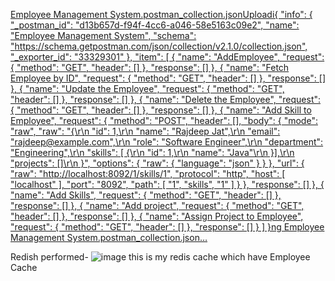 [Employee Management System.postman_collection.json](https://github.com/user-attachments/files/18758819/Employee.Management.System.postman_collection.json)[Uploadi{
	"info": {
		"_postman_id": "d13b657d-f94f-4cc6-a046-58e5163c09e2",
		"name": "Employee Management System",
		"schema": "https://schema.getpostman.com/json/collection/v2.1.0/collection.json",
		"_exporter_id": "33329301"
	},
	"item": [
		{
			"name": "AddEmployee",
			"request": {
				"method": "GET",
				"header": []
			},
			"response": []
		},
		{
			"name": "Fetch Employee by ID",
			"request": {
				"method": "GET",
				"header": []
			},
			"response": []
		},
		{
			"name": "Update the Employee",
			"request": {
				"method": "GET",
				"header": []
			},
			"response": []
		},
		{
			"name": "Delete the Employee",
			"request": {
				"method": "GET",
				"header": []
			},
			"response": []
		},
		{
			"name": "Add Skill to Employee",
			"request": {
				"method": "POST",
				"header": [],
				"body": {
					"mode": "raw",
					"raw": "{\r\n        \"id\": 1,\r\n        \"name\": \"Rajdeep Jat\",\r\n        \"email\": \"rajdeep@example.com\",\r\n        \"role\": \"Software Engineer\",\r\n        \"department\": \"Engineering\",\r\n        \"skills\": [ {\r\n      \"id\": 1,\r\n      \"name\": \"Java\"\r\n    }],\r\n        \"projects\": []\r\n    }",
					"options": {
						"raw": {
							"language": "json"
						}
					}
				},
				"url": {
					"raw": "http://localhost:8092/1/skills/1",
					"protocol": "http",
					"host": [
						"localhost"
					],
					"port": "8092",
					"path": [
						"1",
						"skills",
						"1"
					]
				}
			},
			"response": []
		},
		{
			"name": "Add Skills",
			"request": {
				"method": "GET",
				"header": []
			},
			"response": []
		},
		{
			"name": "Add project",
			"request": {
				"method": "GET",
				"header": []
			},
			"response": []
		},
		{
			"name": "Assign Project to Employee",
			"request": {
				"method": "GET",
				"header": []
			},
			"response": []
		}
	]
}ng Employee Management System.postman_collection.json…]()


Redish performed-
![image](https://github.com/user-attachments/assets/d743e411-7c3b-4033-8112-91afa84c835d)
this is my redis cache which have Employee Cache
